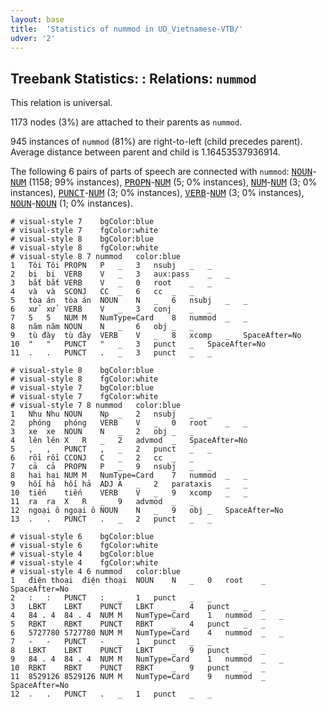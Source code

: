 ```yaml
---
layout: base
title:  'Statistics of nummod in UD_Vietnamese-VTB/'
udver: '2'
---
```


## Treebank Statistics: : Relations: `nummod`

This relation is universal.

1173 nodes (3%) are attached to their parents as `nummod`.

945 instances of `nummod` (81%) are right-to-left (child precedes parent).
Average distance between parent and child is 1.16453537936914.

The following 6 pairs of parts of speech are connected with `nummod`: <tt><a href="vi_vtb-pos-NOUN.html">NOUN</a></tt>-<tt><a href="vi_vtb-pos-NUM.html">NUM</a></tt> (1158; 99% instances), <tt><a href="vi_vtb-pos-PROPN.html">PROPN</a></tt>-<tt><a href="vi_vtb-pos-NUM.html">NUM</a></tt> (5; 0% instances), <tt><a href="vi_vtb-pos-NUM.html">NUM</a></tt>-<tt><a href="vi_vtb-pos-NUM.html">NUM</a></tt> (3; 0% instances), <tt><a href="vi_vtb-pos-PUNCT.html">PUNCT</a></tt>-<tt><a href="vi_vtb-pos-NUM.html">NUM</a></tt> (3; 0% instances), <tt><a href="vi_vtb-pos-VERB.html">VERB</a></tt>-<tt><a href="vi_vtb-pos-NUM.html">NUM</a></tt> (3; 0% instances), <tt><a href="vi_vtb-pos-NOUN.html">NOUN</a></tt>-<tt><a href="vi_vtb-pos-NOUN.html">NOUN</a></tt> (1; 0% instances).


~~~ conllu
# visual-style 7	bgColor:blue
# visual-style 7	fgColor:white
# visual-style 8	bgColor:blue
# visual-style 8	fgColor:white
# visual-style 8 7 nummod	color:blue
1	Tôi	Tôi	PROPN	P	_	3	nsubj	_	_
2	bị	bị	VERB	V	_	3	aux:pass	_	_
3	bắt	bắt	VERB	V	_	0	root	_	_
4	và	và	SCONJ	CC	_	6	cc	_	_
5	tòa án	tòa án	NOUN	N	_	6	nsubj	_	_
6	xử	xử	VERB	V	_	3	conj	_	_
7	5	5	NUM	M	NumType=Card	8	nummod	_	_
8	năm	năm	NOUN	N	_	6	obj	_	_
9	tù đày	tù đày	VERB	V	_	8	xcomp	_	SpaceAfter=No
10	"	"	PUNCT	"	_	3	punct	_	SpaceAfter=No
11	.	.	PUNCT	.	_	3	punct	_	_

~~~


~~~ conllu
# visual-style 8	bgColor:blue
# visual-style 8	fgColor:white
# visual-style 7	bgColor:blue
# visual-style 7	fgColor:white
# visual-style 7 8 nummod	color:blue
1	Nhu	Nhu	NOUN	Np	_	2	nsubj	_	_
2	phóng	phóng	VERB	V	_	0	root	_	_
3	xe	xe	NOUN	N	_	2	obj	_	_
4	lên	lên	X	R	_	2	advmod	_	SpaceAfter=No
5	,	,	PUNCT	,	_	2	punct	_	_
6	rồi	rồi	CCONJ	C	_	2	cc	_	_
7	cả	cả	PROPN	P	_	9	nsubj	_	_
8	hai	hai	NUM	M	NumType=Card	7	nummod	_	_
9	hối hả	hối hả	ADJ	A	_	2	parataxis	_	_
10	tiến	tiến	VERB	V	_	9	xcomp	_	_
11	ra	ra	X	R	_	9	advmod	_	_
12	ngoại ô	ngoại ô	NOUN	N	_	9	obj	_	SpaceAfter=No
13	.	.	PUNCT	.	_	2	punct	_	_

~~~


~~~ conllu
# visual-style 6	bgColor:blue
# visual-style 6	fgColor:white
# visual-style 4	bgColor:blue
# visual-style 4	fgColor:white
# visual-style 4 6 nummod	color:blue
1	điện thoại	điện thoại	NOUN	N	_	0	root	_	SpaceAfter=No
2	:	:	PUNCT	:	_	1	punct	_	_
3	LBKT	LBKT	PUNCT	LBKT	_	4	punct	_	_
4	84 . 4	84 . 4	NUM	M	NumType=Card	1	nummod	_	_
5	RBKT	RBKT	PUNCT	RBKT	_	4	punct	_	_
6	5727780	5727780	NUM	M	NumType=Card	4	nummod	_	_
7	-	-	PUNCT	-	_	1	punct	_	_
8	LBKT	LBKT	PUNCT	LBKT	_	9	punct	_	_
9	84 . 4	84 . 4	NUM	M	NumType=Card	1	nummod	_	_
10	RBKT	RBKT	PUNCT	RBKT	_	9	punct	_	_
11	8529126	8529126	NUM	M	NumType=Card	9	nummod	_	SpaceAfter=No
12	.	.	PUNCT	.	_	1	punct	_	_

~~~


